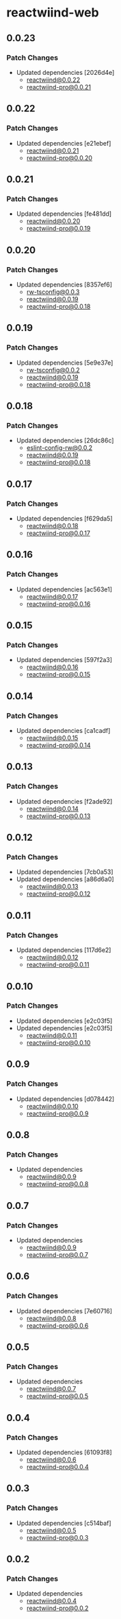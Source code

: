 # reactwiind-web

## 0.0.23

### Patch Changes

- Updated dependencies [2026d4e]
  - reactwiind@0.0.22
  - reactwiind-pro@0.0.21

## 0.0.22

### Patch Changes

- Updated dependencies [e21ebef]
  - reactwiind@0.0.21
  - reactwiind-pro@0.0.20

## 0.0.21

### Patch Changes

- Updated dependencies [fe481dd]
  - reactwiind@0.0.20
  - reactwiind-pro@0.0.19

## 0.0.20

### Patch Changes

- Updated dependencies [8357ef6]
  - rw-tsconfig@0.0.3
  - reactwiind@0.0.19
  - reactwiind-pro@0.0.18

## 0.0.19

### Patch Changes

- Updated dependencies [5e9e37e]
  - rw-tsconfig@0.0.2
  - reactwiind@0.0.19
  - reactwiind-pro@0.0.18

## 0.0.18

### Patch Changes

- Updated dependencies [26dc86c]
  - eslint-config-rw@0.0.2
  - reactwiind@0.0.19
  - reactwiind-pro@0.0.18

## 0.0.17

### Patch Changes

- Updated dependencies [f629da5]
  - reactwiind@0.0.18
  - reactwiind-pro@0.0.17

## 0.0.16

### Patch Changes

- Updated dependencies [ac563e1]
  - reactwiind@0.0.17
  - reactwiind-pro@0.0.16

## 0.0.15

### Patch Changes

- Updated dependencies [597f2a3]
  - reactwiind@0.0.16
  - reactwiind-pro@0.0.15

## 0.0.14

### Patch Changes

- Updated dependencies [ca1cadf]
  - reactwiind@0.0.15
  - reactwiind-pro@0.0.14

## 0.0.13

### Patch Changes

- Updated dependencies [f2ade92]
  - reactwiind@0.0.14
  - reactwiind-pro@0.0.13

## 0.0.12

### Patch Changes

- Updated dependencies [7cb0a53]
- Updated dependencies [a86d6a0]
  - reactwiind@0.0.13
  - reactwiind-pro@0.0.12

## 0.0.11

### Patch Changes

- Updated dependencies [117d6e2]
  - reactwiind@0.0.12
  - reactwiind-pro@0.0.11

## 0.0.10

### Patch Changes

- Updated dependencies [e2c03f5]
- Updated dependencies [e2c03f5]
  - reactwiind@0.0.11
  - reactwiind-pro@0.0.10

## 0.0.9

### Patch Changes

- Updated dependencies [d078442]
  - reactwiind@0.0.10
  - reactwiind-pro@0.0.9

## 0.0.8

### Patch Changes

- Updated dependencies
  - reactwiind@0.0.9
  - reactwiind-pro@0.0.8

## 0.0.7

### Patch Changes

- Updated dependencies
  - reactwiind@0.0.9
  - reactwiind-pro@0.0.7

## 0.0.6

### Patch Changes

- Updated dependencies [7e60716]
  - reactwiind@0.0.8
  - reactwiind-pro@0.0.6

## 0.0.5

### Patch Changes

- Updated dependencies
  - reactwiind@0.0.7
  - reactwiind-pro@0.0.5

## 0.0.4

### Patch Changes

- Updated dependencies [61093f8]
  - reactwiind@0.0.6
  - reactwiind-pro@0.0.4

## 0.0.3

### Patch Changes

- Updated dependencies [c514baf]
  - reactwiind@0.0.5
  - reactwiind-pro@0.0.3

## 0.0.2

### Patch Changes

- Updated dependencies
  - reactwiind@0.0.4
  - reactwiind-pro@0.0.2
